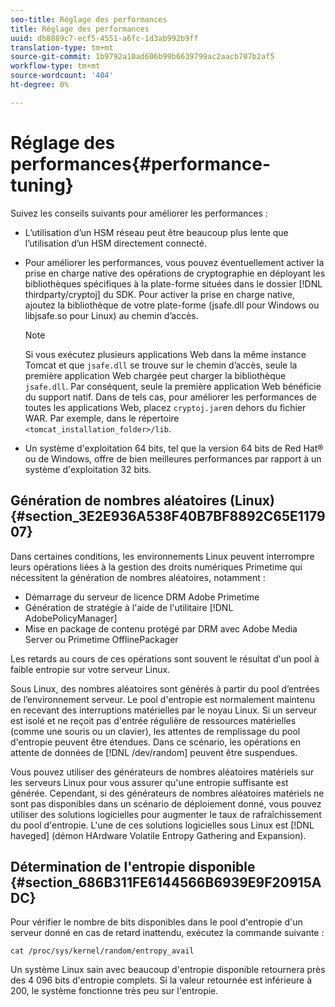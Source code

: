 ```yaml
---
seo-title: Réglage des performances
title: Réglage des performances
uuid: db8889c7-ecf5-4551-a6fc-1d3ab992b9ff
translation-type: tm+mt
source-git-commit: 1b9792a10ad606b99b6639799ac2aacb707b2af5
workflow-type: tm+mt
source-wordcount: '404'
ht-degree: 0%

---
```



# Réglage des performances{#performance-tuning}

Suivez les conseils suivants pour améliorer les performances :

* L’utilisation d’un HSM réseau peut être beaucoup plus lente que l’utilisation d’un HSM directement connecté.
* Pour améliorer les performances, vous pouvez éventuellement activer la prise en charge native des opérations de cryptographie en déployant les bibliothèques spécifiques à la plate-forme situées dans le dossier [!DNL thirdparty/cryptoj] du SDK. Pour activer la prise en charge native, ajoutez la bibliothèque de votre plate-forme (jsafe.dll pour Windows ou libjsafe.so pour Linux) au chemin d’accès.

   >[!NOTE]
   >
   >Si vous exécutez plusieurs applications Web dans la même instance Tomcat et que `jsafe.dll` se trouve sur le chemin d’accès, seule la première application Web chargée peut charger la bibliothèque `jsafe.dll`. Par conséquent, seule la première application Web bénéficie du support natif. Dans de tels cas, pour améliorer les performances de toutes les applications Web, placez `cryptoj.jar`en dehors du fichier WAR. Par exemple, dans le répertoire `<tomcat_installation_folder>/lib`.

* Un système d&#39;exploitation 64 bits, tel que la version 64 bits de Red Hat® ou de Windows, offre de bien meilleures performances par rapport à un système d&#39;exploitation 32 bits.

## Génération de nombres aléatoires (Linux) {#section_3E2E936A538F40B7BF8892C65E117907}

Dans certaines conditions, les environnements Linux peuvent interrompre leurs opérations liées à la gestion des droits numériques Primetime qui nécessitent la génération de nombres aléatoires, notamment :

* Démarrage du serveur de licence DRM Adobe Primetime
* Génération de stratégie à l&#39;aide de l&#39;utilitaire [!DNL AdobePolicyManager]
* Mise en package de contenu protégé par DRM avec Adobe Media Server ou Primetime OfflinePackager

Les retards au cours de ces opérations sont souvent le résultat d&#39;un pool à faible entropie sur votre serveur Linux.

Sous Linux, des nombres aléatoires sont générés à partir du pool d’entrées de l’environnement serveur. Le pool d&#39;entropie est normalement maintenu en recevant des interruptions matérielles par le noyau Linux. Si un serveur est isolé et ne reçoit pas d&#39;entrée régulière de ressources matérielles (comme une souris ou un clavier), les attentes de remplissage du pool d&#39;entropie peuvent être étendues. Dans ce scénario, les opérations en attente de données de [!DNL /dev/random] peuvent être suspendues.

Vous pouvez utiliser des générateurs de nombres aléatoires matériels sur les serveurs Linux pour vous assurer qu&#39;une entropie suffisante est générée. Cependant, si des générateurs de nombres aléatoires matériels ne sont pas disponibles dans un scénario de déploiement donné, vous pouvez utiliser des solutions logicielles pour augmenter le taux de rafraîchissement du pool d&#39;entropie. L&#39;une de ces solutions logicielles sous Linux est [!DNL haveged] (démon HArdware Volatile Entropy Gathering and Expansion).

## Détermination de l&#39;entropie disponible {#section_686B311FE6144566B6939E9F20915ADC}

Pour vérifier le nombre de bits disponibles dans le pool d&#39;entropie d&#39;un serveur donné en cas de retard inattendu, exécutez la commande suivante :

```
cat /proc/sys/kernel/random/entropy_avail 
```

Un système Linux sain avec beaucoup d&#39;entropie disponible retournera près des 4 096 bits d&#39;entropie complets. Si la valeur retournée est inférieure à 200, le système fonctionne très peu sur l&#39;entropie.
